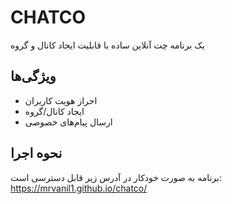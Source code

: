 # CHATCO
   یک برنامه چت آنلاین ساده با قابلیت ایجاد کانال و گروه

   ## ویژگی‌ها
   - احراز هویت کاربران
   - ایجاد کانال/گروه
   - ارسال پیام‌های خصوصی

   ## نحوه اجرا
   برنامه به صورت خودکار در آدرس زیر قابل دسترسی است:
   https://mrvanil1.github.io/chatco/

